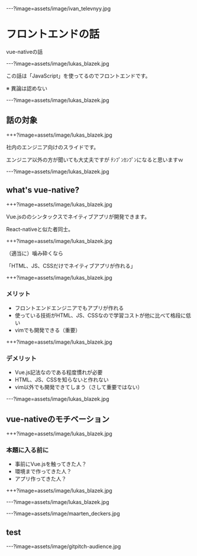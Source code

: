 ---?image=assets/image/ivan_televnyy.jpg

# フロントエンドの話

vue-nativeの話

---?image=assets/image/lukas_blazek.jpg

この話は「JavaScript」を使ってるのでフロントエンドです。

※ 異論は認めない

---?image=assets/image/lukas_blazek.jpg

## 話の対象

+++?image=assets/image/lukas_blazek.jpg

社内のエンジニア向けのスライドです。

エンジニア以外の方が聞いても大丈夫ですが
ﾁﾝﾌﾟﾝｶﾝﾌﾟﾝになると思いますｗ

---?image=assets/image/lukas_blazek.jpg

## what's vue-native?

+++?image=assets/image/lukas_blazek.jpg

Vue.jsののシンタックスでネイティブアプリが開発できます。

React-nativeと似た者同士。

+++?image=assets/image/lukas_blazek.jpg

（適当に）噛み砕くなら

「HTML、JS、CSSだけでネイティブアプリが作れる」

+++?image=assets/image/lukas_blazek.jpg

### メリット

- フロントエンドエンジニアでもアプリが作れる
- 使っている技術がHTML、JS、CSSなので学習コストが他に比べて格段に低い
- vimでも開発できる（重要）

+++?image=assets/image/lukas_blazek.jpg

### デメリット

- Vue.js記法なのである程度慣れが必要
- HTML、JS、CSSを知らないと作れない
- vim以外でも開発できてしまう（さして重要ではない）

---?image=assets/image/lukas_blazek.jpg

## vue-nativeのモチベーション

+++?image=assets/image/lukas_blazek.jpg

### 本題に入る前に

- 事前にVue.jsを触ってきた人？
- 環境まで作ってきた人？
- アプリ作ってきた人？

+++?image=assets/image/lukas_blazek.jpg


---?image=assets/image/lukas_blazek.jpg


---?image=assets/image/maarten_deckers.jpg

## test

---?image=assets/image/gitpitch-audience.jpg



